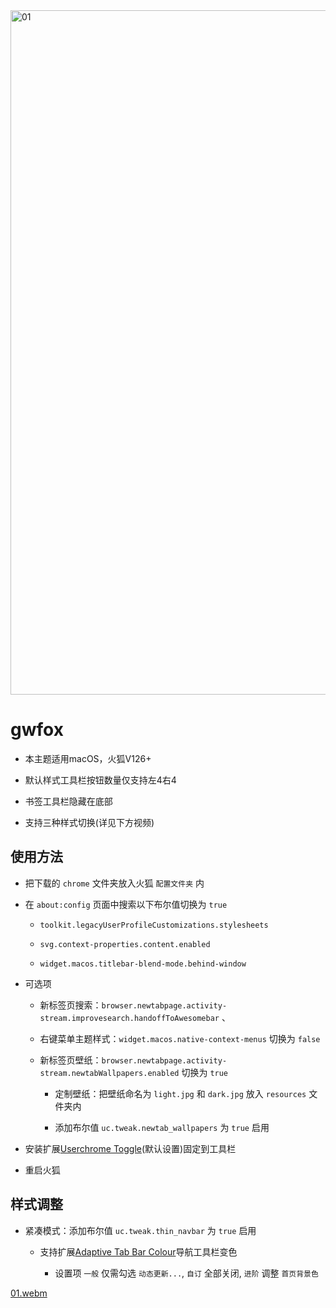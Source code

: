<img width="1095" alt="01" src="https://github.com/akkva/gwfox/assets/150437642/95f5c60a-e552-407d-822e-397b4fa21d10">

# gwfox

- 本主题适用macOS，火狐V126+

- 默认样式工具栏按钮数量仅支持左4右4

- 书签工具栏隐藏在底部

- 支持三种样式切换(详见下方视频)

## 使用方法

- 把下载的 `chrome` 文件夹放入火狐 `配置文件夹` 内

- 在 `about:config` 页面中搜索以下布尔值切换为 `true`

  - `toolkit.legacyUserProfileCustomizations.stylesheets`

  - `svg.context-properties.content.enabled`

  - `widget.macos.titlebar-blend-mode.behind-window`
 
- 可选项

  - 新标签页搜索：`browser.newtabpage.activity-stream.improvesearch.handoffToAwesomebar` 、

  - 右键菜单主题样式：`widget.macos.native-context-menus` 切换为 `false`
 
  - 新标签页壁纸：`browser.newtabpage.activity-stream.newtabWallpapers.enabled` 切换为 `true`
 
    - 定制壁纸：把壁纸命名为 `light.jpg` 和 `dark.jpg` 放入 `resources` 文件夹内
   
    - 添加布尔值 `uc.tweak.newtab_wallpapers` 为 `true` 启用

- 安装扩展[Userchrome Toggle](https://addons.mozilla.org/firefox/addon/userchrome-toggle)(默认设置)固定到工具栏

- 重启火狐

## 样式调整
  
- 紧凑模式：添加布尔值 `uc.tweak.thin_navbar` 为 `true` 启用

  - 支持扩展[Adaptive Tab Bar Colour](https://addons.mozilla.org/firefox/addon/adaptive-tab-bar-colour)导航工具栏变色
 
    - 设置项 `一般` 仅需勾选 `动态更新...`, `自订` 全部关闭, `进阶` 调整 `首页背景色`

[01.webm](https://github.com/akkva/gwfox/assets/150437642/c5b0d51b-de4f-4387-b88b-9a83f6770b2f)
